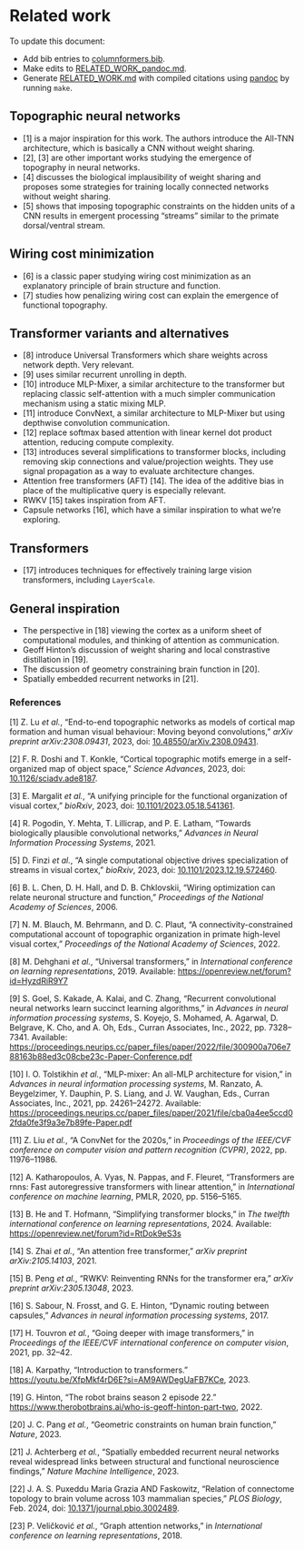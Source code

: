 # Related work

To update this document:

- Add bib entries to [columnformers.bib](columnformers.bib).
- Make edits to [RELATED_WORK_pandoc.md](RELATED_WORK_pandoc.md).
- Generate [RELATED_WORK.md](RELATED_WORK.md) with compiled citations
  using [pandoc](https://pandoc.org/) by running `make`.

## Topographic neural networks

- \[1\] is a major inspiration for this work. The authors introduce the
  All-TNN architecture, which is basically a CNN without weight sharing.
- \[2\], \[3\] are other important works studying the emergence of
  topography in neural networks.
- \[4\] discusses the biological implausibility of weight sharing and
  proposes some strategies for training locally connected networks
  without weight sharing.
- \[5\] shows that imposing topographic constraints on the hidden units
  of a CNN results in emergent processing “streams” similar to the
  primate dorsal/ventral stream.

## Wiring cost minimization

- \[6\] is a classic paper studying wiring cost minimization as an
  explanatory principle of brain structure and function.
- \[7\] studies how penalizing wiring cost can explain the emergence of
  functional topography.

## Transformer variants and alternatives

- \[8\] introduce Universal Transformers which share weights across
  network depth. Very relevant.
- \[9\] uses similar recurrent unrolling in depth.
- \[10\] introduce MLP-Mixer, a similar architecture to the transformer
  but replacing classic self-attention with a much simpler communication
  mechanism using a static mixing MLP.
- \[11\] introduce ConvNext, a similar architecture to MLP-Mixer but
  using depthwise convolution communication.
- \[12\] replace softmax based attention with linear kernel dot product
  attention, reducing compute complexity.
- \[13\] introduces several simplifications to transformer blocks,
  including removing skip connections and value/projection weights. They
  use signal propagation as a way to evaluate architecture changes.
- Attention free transformers (AFT) \[14\]. The idea of the additive
  bias in place of the multiplicative query is especially relevant.
- RWKV \[15\] takes inspiration from AFT.
- Capsule networks \[16\], which have a similar inspiration to what
  we’re exploring.

## Transformers

- \[17\] introduces techniques for effectively training large vision
  transformers, including `LayerScale`.

## General inspiration

- The perspective in \[18\] viewing the cortex as a uniform sheet of
  computational modules, and thinking of attention as communication.
- Geoff Hinton’s discussion of weight sharing and local constrastive
  distillation in \[19\].
- The discussion of geometry constraining brain function in \[20\].
- Spatially embedded recurrent networks in \[21\].

### References

<div id="refs" class="references csl-bib-body" entry-spacing="0">

<div id="ref-Lu2023" class="csl-entry">

<span class="csl-left-margin">\[1\]
</span><span class="csl-right-inline">Z. Lu *et al.*, “End-to-end
topographic networks as models of cortical map formation and human
visual behaviour: Moving beyond convolutions,” *arXiv preprint
arXiv:2308.09431*, 2023, doi:
[10.48550/arXiv.2308.09431](https://doi.org/10.48550/arXiv.2308.09431).</span>

</div>

<div id="ref-Doshi2023" class="csl-entry">

<span class="csl-left-margin">\[2\]
</span><span class="csl-right-inline">F. R. Doshi and T. Konkle,
“Cortical topographic motifs emerge in a self-organized map of object
space,” *Science Advances*, 2023, doi:
[10.1126/sciadv.ade8187](https://doi.org/10.1126/sciadv.ade8187).</span>

</div>

<div id="ref-Margalit2023" class="csl-entry">

<span class="csl-left-margin">\[3\]
</span><span class="csl-right-inline">E. Margalit *et al.*, “A unifying
principle for the functional organization of visual cortex,” *bioRxiv*,
2023, doi:
[10.1101/2023.05.18.541361](https://doi.org/10.1101/2023.05.18.541361).</span>

</div>

<div id="ref-Pogodin2021" class="csl-entry">

<span class="csl-left-margin">\[4\]
</span><span class="csl-right-inline">R. Pogodin, Y. Mehta, T.
Lillicrap, and P. E. Latham, “Towards biologically plausible
convolutional networks,” *Advances in Neural Information Processing
Systems*, 2021.</span>

</div>

<div id="ref-Finzi2023" class="csl-entry">

<span class="csl-left-margin">\[5\]
</span><span class="csl-right-inline">D. Finzi *et al.*, “A single
computational objective drives specialization of streams in visual
cortex,” *bioRxiv*, 2023, doi:
[10.1101/2023.12.19.572460](https://doi.org/10.1101/2023.12.19.572460).</span>

</div>

<div id="ref-Chen2006" class="csl-entry">

<span class="csl-left-margin">\[6\]
</span><span class="csl-right-inline">B. L. Chen, D. H. Hall, and D. B.
Chklovskii, “Wiring optimization can relate neuronal structure and
function,” *Proceedings of the National Academy of Sciences*,
2006.</span>

</div>

<div id="ref-Blauch2022" class="csl-entry">

<span class="csl-left-margin">\[7\]
</span><span class="csl-right-inline">N. M. Blauch, M. Behrmann, and D.
C. Plaut, “A connectivity-constrained computational account of
topographic organization in primate high-level visual cortex,”
*Proceedings of the National Academy of Sciences*, 2022.</span>

</div>

<div id="ref-Dehghani2019" class="csl-entry">

<span class="csl-left-margin">\[8\]
</span><span class="csl-right-inline">M. Dehghani *et al.*, “Universal
transformers,” in *International conference on learning
representations*, 2019. Available:
<https://openreview.net/forum?id=HyzdRiR9Y7></span>

</div>

<div id="ref-Goel2022" class="csl-entry">

<span class="csl-left-margin">\[9\]
</span><span class="csl-right-inline">S. Goel, S. Kakade, A. Kalai, and
C. Zhang, “Recurrent convolutional neural networks learn succinct
learning algorithms,” in *Advances in neural information processing
systems*, S. Koyejo, S. Mohamed, A. Agarwal, D. Belgrave, K. Cho, and A.
Oh, Eds., Curran Associates, Inc., 2022, pp. 7328–7341. Available:
<https://proceedings.neurips.cc/paper_files/paper/2022/file/300900a706e788163b88ed3c08cbe23c-Paper-Conference.pdf></span>

</div>

<div id="ref-Tolstikhin2021" class="csl-entry">

<span class="csl-left-margin">\[10\]
</span><span class="csl-right-inline">I. O. Tolstikhin *et al.*,
“MLP-mixer: An all-MLP architecture for vision,” in *Advances in neural
information processing systems*, M. Ranzato, A. Beygelzimer, Y. Dauphin,
P. S. Liang, and J. W. Vaughan, Eds., Curran Associates, Inc., 2021, pp.
24261–24272. Available:
<https://proceedings.neurips.cc/paper_files/paper/2021/file/cba0a4ee5ccd02fda0fe3f9a3e7b89fe-Paper.pdf></span>

</div>

<div id="ref-Liu2022" class="csl-entry">

<span class="csl-left-margin">\[11\]
</span><span class="csl-right-inline">Z. Liu *et al.*, “A ConvNet for
the 2020s,” in *Proceedings of the IEEE/CVF conference on computer
vision and pattern recognition (CVPR)*, 2022, pp. 11976–11986.</span>

</div>

<div id="ref-Katharopoulos2020" class="csl-entry">

<span class="csl-left-margin">\[12\]
</span><span class="csl-right-inline">A. Katharopoulos, A. Vyas, N.
Pappas, and F. Fleuret, “Transformers are rnns: Fast autoregressive
transformers with linear attention,” in *International conference on
machine learning*, PMLR, 2020, pp. 5156–5165.</span>

</div>

<div id="ref-He2024" class="csl-entry">

<span class="csl-left-margin">\[13\]
</span><span class="csl-right-inline">B. He and T. Hofmann, “Simplifying
transformer blocks,” in *The twelfth international conference on
learning representations*, 2024. Available:
<https://openreview.net/forum?id=RtDok9eS3s></span>

</div>

<div id="ref-Zhai2021" class="csl-entry">

<span class="csl-left-margin">\[14\]
</span><span class="csl-right-inline">S. Zhai *et al.*, “An attention
free transformer,” *arXiv preprint arXiv:2105.14103*, 2021.</span>

</div>

<div id="ref-Peng2023" class="csl-entry">

<span class="csl-left-margin">\[15\]
</span><span class="csl-right-inline">B. Peng *et al.*, “RWKV:
Reinventing RNNs for the transformer era,” *arXiv preprint
arXiv:2305.13048*, 2023.</span>

</div>

<div id="ref-Sabour2017" class="csl-entry">

<span class="csl-left-margin">\[16\]
</span><span class="csl-right-inline">S. Sabour, N. Frosst, and G. E.
Hinton, “Dynamic routing between capsules,” *Advances in neural
information processing systems*, 2017.</span>

</div>

<div id="ref-Touvron2021" class="csl-entry">

<span class="csl-left-margin">\[17\]
</span><span class="csl-right-inline">H. Touvron *et al.*, “Going deeper
with image transformers,” in *Proceedings of the IEEE/CVF international
conference on computer vision*, 2021, pp. 32–42.</span>

</div>

<div id="ref-Karpathy2023" class="csl-entry">

<span class="csl-left-margin">\[18\]
</span><span class="csl-right-inline">A. Karpathy, “Introduction to
transformers.” <https://youtu.be/XfpMkf4rD6E?si=AM9AWDegUaFB7KCe>,
2023.</span>

</div>

<div id="ref-Hinton2022" class="csl-entry">

<span class="csl-left-margin">\[19\]
</span><span class="csl-right-inline">G. Hinton, “The robot brains
season 2 episode 22.”
<https://www.therobotbrains.ai/who-is-geoff-hinton-part-two>,
2022.</span>

</div>

<div id="ref-Pang2023A" class="csl-entry">

<span class="csl-left-margin">\[20\]
</span><span class="csl-right-inline">J. C. Pang *et al.*, “Geometric
constraints on human brain function,” *Nature*, 2023.</span>

</div>

<div id="ref-Achterberg2023" class="csl-entry">

<span class="csl-left-margin">\[21\]
</span><span class="csl-right-inline">J. Achterberg *et al.*, “Spatially
embedded recurrent neural networks reveal widespread links between
structural and functional neuroscience findings,” *Nature Machine
Intelligence*, 2023.</span>

</div>

<div id="ref-Puxeddu2024" class="csl-entry">

<span class="csl-left-margin">\[22\]
</span><span class="csl-right-inline">J. A. S. Puxeddu Maria Grazia AND
Faskowitz, “Relation of connectome topology to brain volume across 103
mammalian species,” *PLOS Biology*, Feb. 2024, doi:
[10.1371/journal.pbio.3002489](https://doi.org/10.1371/journal.pbio.3002489).</span>

</div>

<div id="ref-Velickovic2018" class="csl-entry">

<span class="csl-left-margin">\[23\]
</span><span class="csl-right-inline">P. Veličković *et al.*, “Graph
attention networks,” in *International conference on learning
representations*, 2018.</span>

</div>

</div>
